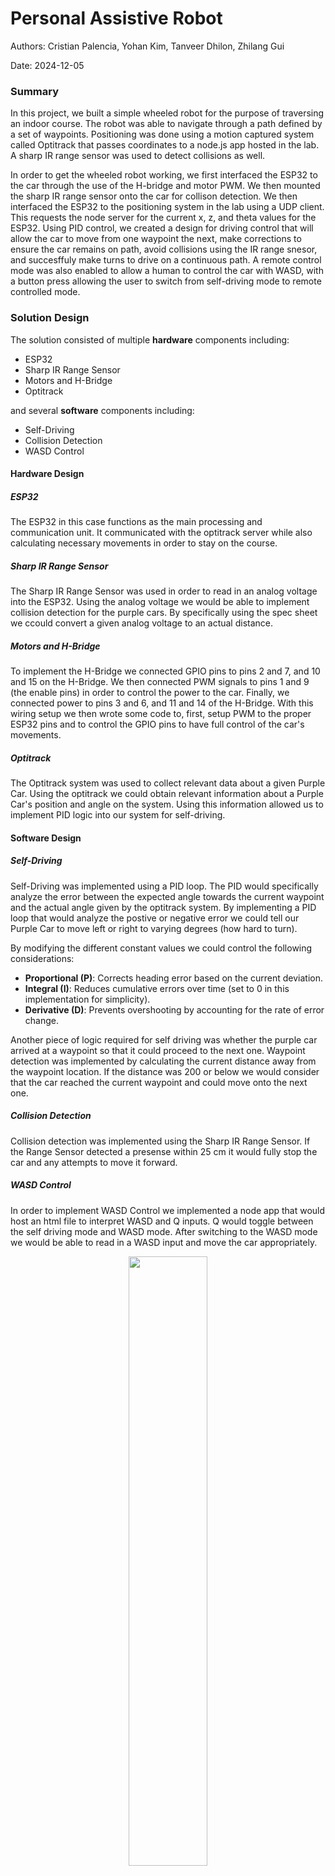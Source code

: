 # Personal Assistive Robot

Authors: Cristian Palencia, Yohan Kim, Tanveer Dhilon, Zhilang Gui

Date: 2024-12-05

### Summary
In this project, we built a simple wheeled robot for the purpose of traversing an indoor course. The robot was able to navigate through a path defined by a set of waypoints. Positioning was done using a motion captured system called Optitrack that passes coordinates to a node.js app hosted in the lab. A sharp IR range sensor was used to detect collisions as well. 

In order to get the wheeled robot working, we first interfaced the ESP32 to the car through the use of the H-bridge and motor PWM. We then mounted the sharp IR range sensor onto the car for collison detection. We then interfaced the ESP32 to the positioning system in the lab using a UDP client. This requests the node server for the current x, z, and theta values for the ESP32. Using PID control, we created a design for driving control that will allow the car to move from one waypoint the next, make corrections to ensure the car remains on path, avoid collisions using the IR range snesor, and succesffuly make turns to drive on a continuous path. A remote control mode was also enabled to allow a human to control the car with WASD, with a button press allowing the user to switch from self-driving mode to remote controlled mode. 

### Solution Design
The solution consisted of multiple **hardware** components including:
- ESP32
- Sharp IR Range Sensor
- Motors and H-Bridge
- Optitrack

and several **software** components including:
- Self-Driving
- Collision Detection
- WASD Control

#### Hardware Design

##### ESP32
The ESP32 in this case functions as the main processing and communication unit. It communicated with the optitrack server while also calculating necessary movements in order to stay on the course. 

##### Sharp IR Range Sensor
The Sharp IR Range Sensor was used in order to read in an analog voltage into the ESP32. Using the analog voltage we would be able to implement collision detection for the purple cars. By specifically using the spec sheet we ccould convert a given analog voltage to an actual distance. 

##### Motors and H-Bridge
To implement the H-Bridge we connected GPIO pins to pins 2 and 7, and 10 and 15 on the H-Bridge. We then connected PWM signals to pins 1 and 9 (the enable pins) in order to control the power to the car. Finally, we connected power to pins 3 and 6, and 11 and 14 of the H-Bridge. With this wiring setup we then wrote some code to, first, setup PWM to the proper ESP32 pins and to control the GPIO pins to have full control of the car's movements.

##### Optitrack
The Optitrack system was used to collect relevant data about a given Purple Car. Using the optitrack we could obtain relevant information about a Purple Car's position and angle on the system. Using this information allowed us to implement PID logic into our system for self-driving.

#### Software Design

##### Self-Driving
Self-Driving was implemented using a PID loop. The PID would specifically analyze the error between the expected angle towards the current waypoint and the actual angle given by the optitrack system. By implementing a PID loop that would analyze the postive or negative error we could tell our Purple Car to move left or right to varying degrees (how hard to turn). 

By modifying the different constant values we could control the following considerations:
  - **Proportional (P)**: Corrects heading error based on the current deviation.  
  - **Integral (I)**: Reduces cumulative errors over time (set to 0 in this implementation for simplicity).  
  - **Derivative (D)**: Prevents overshooting by accounting for the rate of error change.

Another piece of logic required for self driving was whether the purple car arrived at a waypoint so that it could proceed to the next one. Waypoint detection was implemented by calculating the current distance away from the waypoint location. If the distance was 200 or below we would consider that the car reached the current waypoint and could move onto the next one. 

##### Collision Detection
Collision detection was implemented using the Sharp IR Range Sensor. If the Range Sensor detected a presense within 25 cm it would fully stop the car and any attempts to move it forward.

##### WASD Control
In order to implement WASD Control we implemented a node app that would host an html file to interpret WASD and Q inputs. Q would toggle between the self driving mode and WASD mode. After switching to the WASD mode we would be able to read in a WASD input and move the car appropriately.

<p align="center">
<img src="./images/flow.png" width="50%">
</p>
<p align="center">
Code Flow Chart
</p>


### Project Summary
In this project, we successfully built two simple wheeled robots that were able to concurrently traverse an indoor course while avoiding collision with any obstacles. This path was defined using a set of waypoints and feedback control was used for dirbing on line segements between waypoints. Positioning was done using Optitrack in which we linked the device to the node.js. The device was also able to traverse, and succesffuly able to traverse all waypoints in one gp with no hits or nudges. A sharp IR range sensor was also used for collision detection. 

Some challenges faced during the quest was working with the angle plane that was provided. It felt pretty unintuitive to work with the angle plane since it did not match the basic coordinate plane for the track. Furthermore, another difficult part about the quest was fine tuning the PID paramemters several times until we got an appropriate and desired behavior from our Purple Car.


### Supporting Artifacts
- [Link to video technical presentation](). Not to exceed 120s
- [Link to video demo](https://drive.google.com/file/d/1pCS9vckuFYlIf6aCmPLMsRiZipL1e3xR/view?usp=drive_link). Not to exceed 120s


### AI and Open Source Code Assertions

- We have documented in our code readme.md and in our code any software that we have adopted from elsewhere
- We used AI for coding and this is documented in our code as indicated by comments "AI generated" 


CHATGPT Snippets:
- actuate on PID function: Asked for help on how to control motor speed based on input value
```c
// Actuate function to adjust motor speeds
void actuate(float value) {
    // Constants
    const int MAX_DUTY = 1023;      // Maximum duty cycle for 10-bit resolution
    const int BASE_DUTY = 1023;      // Base duty cycle for normal speed
    const float K = 27.0;           // Scaling factor for adjustment (adjust as needed)

    // Variables for motor duty cycles
    int left_duty = BASE_DUTY;
    int right_duty = BASE_DUTY;

    // Calculate adjustment based on PID output
    int adjustment = (int)(K * fabs(value));

    // Adjust motor speeds based on error
    if (value > 0) {
        // Positive error: decrease right motor speed
        right_duty = BASE_DUTY - adjustment;
    } else if (value < 0) {
        // Negative error: decrease left motor speed
        left_duty = BASE_DUTY - adjustment;
    }

    // Ensure duty cycles are within valid range
    if (left_duty < 0) left_duty = 0;
    if (right_duty < 0) right_duty = 0;
    if (left_duty > MAX_DUTY) left_duty = MAX_DUTY;
    if (right_duty > MAX_DUTY) right_duty = MAX_DUTY;

    // Update PWM duty cycles for the motors
    if (stop) {
        set_motor_speed(LEDC_CHANNEL_LEFT, 0);
        set_motor_speed(LEDC_CHANNEL_RIGHT, 0);
    }
    else {
        if (!remote) {
            set_motor_speed(LEDC_CHANNEL_LEFT, right_duty);
            set_motor_speed(LEDC_CHANNEL_RIGHT, left_duty);
        }
        else {
            car_movement();
        }
    }
    // Print debug information
    printf("Desired angle: %.2f degrees \n", theta_d);
    printf("Heading error: %.2f degrees \n", ehead);
    printf("Control signal (value): %.2f\n", value);
    printf("Left motor duty cycle: %d\n", left_duty);
    printf("Right motor duty cycle: %d\n\n", right_duty);
}
```

- compute theta error for pid loop: asked for help about the best way to compute the error in our angle (phi) based on our current theta and position from the optitrack sever 
```c
// Calculate desired heading and heading error
void calculate_heading(double x_c, double z_c, double theta_c, double x_w, double z_w) {
    // Calculate the differences in coordinates
    double delta_x = x_w - x_c;
    double delta_z = z_w - z_c;

    // Calculate the standard angle (theta_std) in degrees
    double theta_std = atan2(delta_z, delta_x) * (180.0 / PI);

    // Adjust theta_std to the robot's coordinate system to get theta_d
    double thetad = fmod(270.0 - theta_std + 360.0, 360.0);

    // Calculate the heading error (ehead)
    double Ehead = fmod(thetad - theta_c + 360.0, 360.0);
    if (Ehead > 180.0) {
        Ehead -= 360.0;
    }

    // Protect shared variables with mutex
    xSemaphoreTake(xMutex, portMAX_DELAY);
    theta_d = thetad;
    ehead = Ehead;
    xSemaphoreGive(xMutex);
}
```